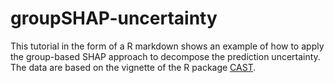 # groupSHAP-uncertainty
This tutorial in the form of a R markdown shows an example of how to apply the group-based SHAP approach to decompose the prediction uncertainty.
The data are based on the vignette of the R package [CAST](https://hannameyer.github.io/CAST/articles/cast02-AOA-tutorial.html).
